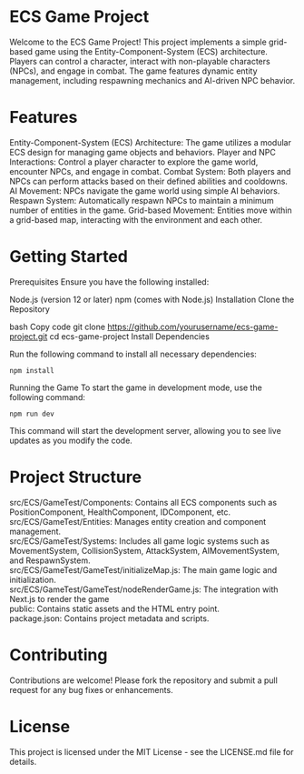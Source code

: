 # ECS Game Project
Welcome to the ECS Game Project! This project implements a simple grid-based game using the Entity-Component-System (ECS) architecture. Players can control a character, interact with non-playable characters (NPCs), and engage in combat. The game features dynamic entity management, including respawning mechanics and AI-driven NPC behavior.

# Features
Entity-Component-System (ECS) Architecture: The game utilizes a modular ECS design for managing game objects and behaviors.
Player and NPC Interactions: Control a player character to explore the game world, encounter NPCs, and engage in combat.
Combat System: Both players and NPCs can perform attacks based on their defined abilities and cooldowns.
AI Movement: NPCs navigate the game world using simple AI behaviors.
Respawn System: Automatically respawn NPCs to maintain a minimum number of entities in the game.
Grid-based Movement: Entities move within a grid-based map, interacting with the environment and each other.

# Getting Started
Prerequisites
Ensure you have the following installed:

Node.js (version 12 or later)
npm (comes with Node.js)
Installation
Clone the Repository

bash
Copy code
git clone https://github.com/yourusername/ecs-game-project.git
cd ecs-game-project
Install Dependencies

Run the following command to install all necessary dependencies:

```
npm install
```

Running the Game
To start the game in development mode, use the following command:

```
npm run dev
```

This command will start the development server, allowing you to see live updates as you modify the code.

# Project Structure
src/ECS/GameTest/Components: Contains all ECS components such as PositionComponent, HealthComponent, IDComponent, etc.<br />
src/ECS/GameTest/Entities: Manages entity creation and component management.<br />
src/ECS/GameTest/Systems: Includes all game logic systems such as MovementSystem, CollisionSystem, AttackSystem, AIMovementSystem, and RespawnSystem.<br />
src/ECS/GameTest/GameTest/initializeMap.js: The main game logic and initialization.<br />
src/ECS/GameTest/GameTest/nodeRenderGame.js: The integration with Next.js to render the game<br />
public: Contains static assets and the HTML entry point.<br />
package.json: Contains project metadata and scripts.<br />

# Contributing
Contributions are welcome! Please fork the repository and submit a pull request for any bug fixes or enhancements.<br />

# License
This project is licensed under the MIT License - see the LICENSE.md file for details.

